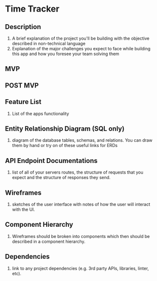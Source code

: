 # Time Tracker

## Description

1. A brief explanation of the project you'll be building with the objective described in non-technical language
2. Explanation of the major challenges you expect to face while building this app and how you foresee your team solving them

## MVP

## POST MVP

## Feature List
1. List of the apps functionality

## Entity Relationship Diagram (SQL only)
1. diagram of the database tables, schemas, and relations. You can draw them by hand or try on of these useful links for ERDs

## API Endpoint Documentations
1. list of all of your servers routes, the structure of requests that you expect and the structure of responses they send.

## Wireframes
1. sketches of the user interface with notes of how the user will interact with the UI.

## Component Hierarchy
1. Wireframes should be broken into components which then should be described in a component hierarchy.

## Dependencies
1. link to any project dependencies (e.g. 3rd party APIs, libraries, linter, etc).
